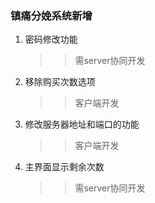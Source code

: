 ### 镇痛分娩系统新增
1. 密码修改功能
    >> 需server协同开发
2. 移除购买次数选项
    >> 客户端开发
3. 修改服务器地址和端口的功能
    >> 客户端开发
4. 主界面显示剩余次数
    >> 需server协同开发
